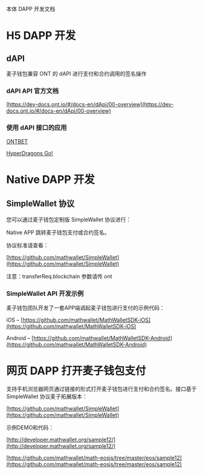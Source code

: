 本体 DAPP 开发文档

# H5 DAPP 开发

## dAPI

麦子钱包兼容 ONT 的 dAPI 进行支付和合约调用的签名操作

### dAPI API 官方文档

[https://dev-docs.ont.io/#/docs-en/dApi/00-overview](https://dev-docs.ont.io/#/docs-en/dApi/00-overview)

### 使用 dAPI 接口的应用

[ONTBET](https://ont.bet/)

[HyperDragons Go!](https://hyd-go.alfakingdom.com/)

# Native DAPP 开发

## SimpleWallet 协议

您可以通过麦子钱包定制版 SimpleWallet 协议进行：

Native APP 跳转麦子钱包支付或合约签名。

协议标准请查看：

[https://github.com/mathwallet/SimpleWallet](https://github.com/mathwallet/SimpleWallet)

注意：transferReq.blockchain 参数请传 ont

### SimpleWallet API 开发示例

麦子钱包团队开发了一套APP端调起麦子钱包进行支付的示例代码：

iOS – [https://github.com/mathwallet/MathWalletSDK-iOS](https://github.com/mathwallet/MathWalletSDK-iOS)

Android – [https://github.com/mathwallet/MathWalletSDK-Android](https://github.com/mathwallet/MathWalletSDK-Android)

# 网页 DAPP 打开麦子钱包支付

支持手机浏览器网页通过链接的形式打开麦子钱包进行支付和合约签名。接口基于 SimpleWallet 协议麦子拓展版本：

[https://github.com/mathwallet/SimpleWallet](https://github.com/mathwallet/SimpleWallet)

示例DEMO和代码：

[http://developer.mathwallet.org/sample12/](http://developer.mathwallet.org/sample12/)

[https://github.com/mathwallet/math-eosjs/tree/master/eos/sample12](https://github.com/mathwallet/math-eosjs/tree/master/eos/sample12)
